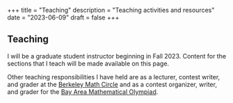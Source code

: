 +++
title = "Teaching"
description = "Teaching activities and resources"
date = "2023-06-09"
draft = false
+++

## Teaching

I will be a graduate student instructor beginning in Fall 2023. Content for the sections that I teach will be made available on this page.

Other teaching responsibilities I have held are as a lecturer, contest writer, and grader at the [Berkeley Math Circle](https://mathcircle.berkeley.edu) and as a contest organizer, writer, and grader for the [Bay Area Mathematical Olympiad](https://www.bamo.org). 
